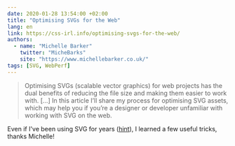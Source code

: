 ```yaml
---
date: 2020-01-28 13:54:00 +02:00
title: "Optimising SVGs for the Web"
lang: en
link: https://css-irl.info/optimising-svgs-for-the-web/
authors:
  - name: "Michelle Barker"
    twitter: "MicheBarks"
    site: "https://www.michellebarker.co.uk/"
tags: [SVG, WebPerf]
---
```


> Optimising SVGs (scalable vector graphics) for web projects has the dual benefits of reducing the file size and making them easier to work with. […] In this article I’ll share my process for optimising SVG assets, which may help you if you’re a designer or developer unfamiliar with working with SVG on the web.

Even if I've been using SVG for years ([hint](https://play.esviji.com/)), I learned a few useful tricks, thanks Michelle!